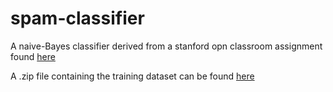 # spam-classifier

A naive-Bayes classifier derived from a stanford opn classroom assignment found [here](http://openclassroom.stanford.edu/MainFolder/DocumentPage.php?course=MachineLearning&doc=exercises/ex6/ex6.html)

A .zip file containing the training dataset can be found [here](openclassroom.stanford.edu/MainFolder/courses/MachineLearning/exercises/ex6materials/ex6DataEmails.zip)